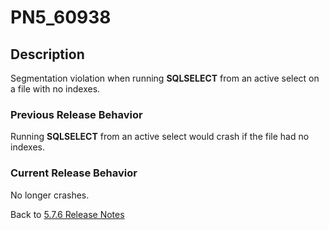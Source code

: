 # PN5_60938

<PageHeader />

## Description

Segmentation violation when running **SQLSELECT** from an active select on a file with no indexes.

### Previous Release Behavior

Running **SQLSELECT** from an active select would crash if the file had no indexes.

### Current Release Behavior

No longer crashes.

Back to [5.7.6 Release Notes](../jbase-5.7.6-release-notes/README.md)

<PageFooter />
